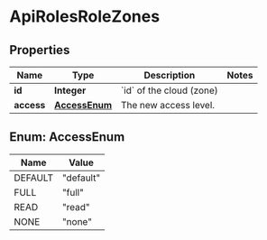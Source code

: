 

# ApiRolesRoleZones

## Properties

Name | Type | Description | Notes
------------ | ------------- | ------------- | -------------
**id** | **Integer** | &#x60;id&#x60; of the cloud (zone) | 
**access** | [**AccessEnum**](#AccessEnum) | The new access level. | 



## Enum: AccessEnum

Name | Value
---- | -----
DEFAULT | &quot;default&quot;
FULL | &quot;full&quot;
READ | &quot;read&quot;
NONE | &quot;none&quot;



